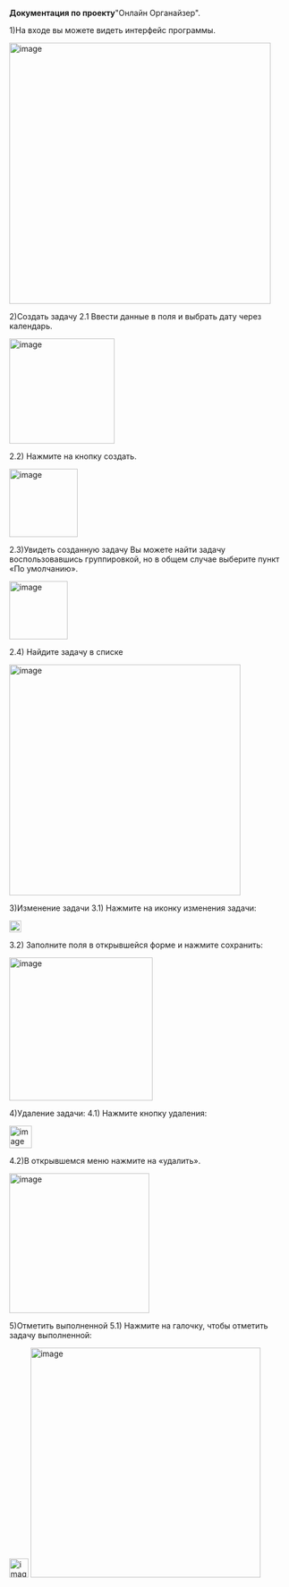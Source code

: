 **Документация по проекту**"Онлайн Органайзер".

1)На входе вы можете видеть интерфейс программы.

<img width="467" alt="image" src="https://github.com/user-attachments/assets/091642f4-af6f-45c8-a913-e229a7752ca5" />

2)Создать задачу
2.1 Ввести данные в поля и выбрать дату через календарь.

<img width="188" alt="image" src="https://github.com/user-attachments/assets/5e9e705a-c446-4b09-a917-7e28decd736c" />

2.2) Нажмите на кнопку создать.

<img width="122" alt="image" src="https://github.com/user-attachments/assets/7c1fa977-85d3-47ce-892b-4dcd669e5f88" />

2.3)Увидеть созданную задачу
Вы можете найти задачу воспользовавшись группировкой, но в общем случае выберите пункт «По умолчанию».

<img width="104" alt="image" src="https://github.com/user-attachments/assets/1f13afc9-2081-418d-816f-e1442faabbce" />

2.4) Найдите задачу в списке

<img width="413" alt="image" src="https://github.com/user-attachments/assets/142f171c-b4ad-431b-85b6-beaaed8d8c32" />

3)Изменение задачи
3.1) Нажмите на иконку изменения задачи:

<img width="21" alt="image" src="https://github.com/user-attachments/assets/ecc076f8-4c96-492d-ba28-6b64165aed81" />

3.2) Заполните поля в открывшейся форме и нажмите сохранить:

<img width="256" alt="image" src="https://github.com/user-attachments/assets/678ba437-7538-4992-a9ed-097dfdfff440" />

4)Удаление задачи:
4.1) Нажмите кнопку удаления:

<img width="40" alt="image" src="https://github.com/user-attachments/assets/36dfb7bf-e2d4-4a32-bab6-1a749be4360c" />

4.2)В открывшемся меню нажмите на «удалить».

<img width="250" alt="image" src="https://github.com/user-attachments/assets/52ec4537-2032-479a-b18f-bca528152434" />

5)Отметить выполненной
5.1) Нажмите на галочку, чтобы отметить задачу выполненной:

<img width="34" alt="image" src="https://github.com/user-attachments/assets/28aa6cb3-4bd7-4b00-9df5-1d25db1e4ae5" />


<img width="411" alt="image" src="https://github.com/user-attachments/assets/6523e0ba-b505-4116-ba9c-636d920cdaf1" />

